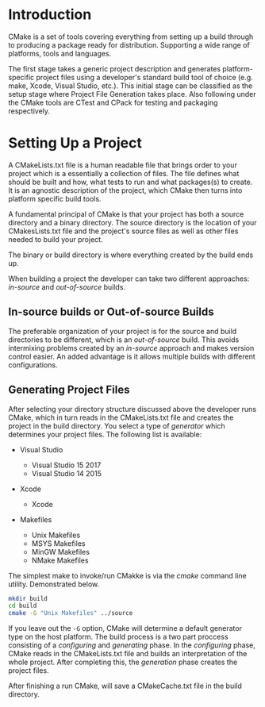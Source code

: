 # Introduction

CMake is a set of tools covering everything from setting up a build through to producing a package ready for distribution. Supporting a wide range of platforms, tools and languages.


The first stage takes a generic project description and generates platform-specific project files using a developer's standard build tool of choice (e.g. make, Xcode, Visual Studio, etc.). This initial stage can be classified as the setup stage where Project File Generation takes place. Also following under the CMake tools are CTest and CPack for testing and packaging respectively.

# Setting Up a Project

A CMakeLists.txt file is a human readable file that brings order to your project which is a essentially a collection of files. The file defines what should be built and how, what tests to run and what packages(s) to create. It is an agnostic description of the project, which CMake then turns into platform specific build tools.

A fundamental principal of CMake is that your project has both a source directory and a binary directory. The source directory is the location of your CMakesLists.txt file and the project's source files as well as other files needed to build your project.

The binary or build directory is where everything created by the build ends up. 

When building a project the developer can take two different approaches:  *in-source*  and *out-of-source* builds.

## In-source builds or Out-of-source Builds

The preferable organization of your project is for the source and build directories to be different, which is an *out-of-source* build. This avoids intermixing problems created by an *in-source* approach and makes version control easier. An added advantage is it allows multiple builds with different configurations.


## Generating Project Files

After selecting your directory structure discussed above the developer runs CMake, which in turn reads in the CMakeLists.txt file and creates the project in the build directory. You select a type of *generator* which determines your project files. The following list is available:

+ Visual Studio
  + Visual Studio 15 2017
  + Visual Studio 14 2015

+ Xcode
  + Xcode

+ Makefiles
  + Unix Makefiles
  + MSYS Makefiles
  + MinGW Makefiles
  + NMake Makefiles



The simplest make to invoke/run CMakke is via the *cmake* command line utility. Demonstrated below. 


```bash
mkdir build
cd build
cmake -G "Unix Makefiles" ../source
```

If you leave out the ```-G``` option, CMake will determine a default generator type on the host platform. The build process is a two part proccess consisting of a *configuring* and *generating* phase. In the *configuring* phase, CMake reads in the CMakeLists.txt file and builds an interpretation of the whole project. After completing this, the *generation* phase creates the project files.

After finishing a run CMake, will save a CMakeCache.txt file in the build directory.

